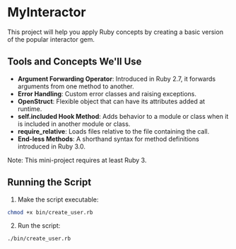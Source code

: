 # MyInteractor

This project will help you apply Ruby concepts by creating a basic version of the popular interactor gem.

## Tools and Concepts We'll Use

- **Argument Forwarding Operator**: Introduced in Ruby 2.7, it forwards arguments from one method to another.
- **Error Handling**: Custom error classes and raising exceptions.
- **OpenStruct**: Flexible object that can have its attributes added at runtime.
- **self.included Hook Method**: Adds behavior to a module or class when it is included in another module or class.
- **require_relative**: Loads files relative to the file containing the call.
- **End-less Methods**: A shorthand syntax for method definitions introduced in Ruby 3.0.

Note: This mini-project requires at least Ruby 3.


## Running the Script

1. Make the script executable:
```bash
chmod +x bin/create_user.rb
```

2. Run the script:
```bash
./bin/create_user.rb
```

